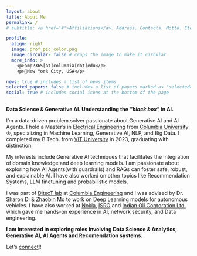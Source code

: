 ```yaml
---
layout: about
title: About Me
permalink: /
# subtitle: <a href='#'>Affiliations</a>. Address. Contacts. Motto. Etc.

profile:
  align: right
  image: prof_pic_color.png
  image_circular: false # crops the image to make it circular
  more_info: >
    <p>amp2365[at]columbia[dot]edu</p>
    <p>📍New York City, USA</p>

news: true # includes a list of news items
selected_papers: false # includes a list of papers marked as "selected={true}"
social: true # includes social icons at the bottom of the page
---
```


**Data Science & Generative AI. Understanding the _"black box"_ in AI.**

I’m a data-driven problem solver passionate about Generative AI and AI Agents. I hold a Master’s in [Electrical Engineering](https://www.engineering.columbia.edu/electrical-engineering-department) from [Columbia University](https://en.wikipedia.org/wiki/Columbia_University) ♔, specializing in Machine Learning, Generative AI, NLP, and Big Data. I completed my B.Tech. from [VIT University](https://en.wikipedia.org/wiki/Vellore_Institute_of_Technology) in 2023, graduating with distinction.

My interests include Generative AI techniques that facilitates the integration of domain knowledge and deep learning models. I am passionate about exploring how AI Agents(with guardrails) and RAGs can foster safe, robust, and explainable AI. I have also worked on other topics like Recommendation Systems, LLM finetuning and probabilistic models.

I was part of [DitecT lab](https://www.columbia.edu/~yf2578/) at [Columbia Engineering](https://www.engineering.columbia.edu) and I was advised by Dr. [Sharon Di](https://www.engineering.columbia.edu/faculty-staff/directory/sharon-di) & [Zhaobin Mo](https://zhaobinmo.github.io) to work on Deep Learning models for autonomous vehicles. I have also worked at [Nokia](https://www.nokia.com/), [ISRO](https://www.isro.gov.in/) and [Indian Oil Corporation Ltd.](https://en.wikipedia.org/wiki/Indian_Oil_Corporation) which gave me hands-on experience in AI, network security, and Data engineering.

<!-- My leadership as a PDL Fellow at Columbia University and volunteer work with the Blind People’s Association reflect my commitment to societal impact. -->

**I am interested in exploring roles involving Data Science & Analytics, Generative AI, AI Agents and Recomendation systems.**

Let’s [connect](https://www.linkedin.com/in/patelapurva/)!!

<!-- ***Data Science & Generative AI. Understanding the "black box" in AI.***

I’m a data-driven problem solver passionate about Generative AI and AI Agents. I hold a Master’s in [Electrical Engineering](https://www.engineering.columbia.edu/electrical-engineering-department) from [Columbia University](https://en.wikipedia.org/wiki/Columbia_University), specializing in Machine Learning, Generative AI, NLP, and Big Data. I completed my B.Tech. from [VIT University](https://en.wikipedia.org/wiki/Vellore_Institute_of_Technology) in 2023, graduating with distinction.

My interests include Generative AI techniques that facilitates the integration of domain knowledge and deep learning models. I am passionate about exploring how AI Agents(with guardrails) and RAGs can foster safe, robust, and explainable AI. I have also worked on other topics like Recommendation Systems, LLM finetuning and probabilistic models.

I was part of [DitecT lab](https://www.columbia.edu/~yf2578/) at [Columbia Engineering](https://www.engineering.columbia.edu) and I was advised by Dr. [Sharon Di](https://www.engineering.columbia.edu/faculty-staff/directory/sharon-di) & [Zhaobin Mo](https://zhaobinmo.github.io) where I developed a custom R-CNN model for autonomous vehicles to generate control signals and reducing data volume by 32% via Data distillation.

During my summer internship at Nokia, I designed an MLP-Mixer Autoencoder for 6G networks at [Nokia](https://www.nokia.com/), cutting model parameters by 50%, and fine-tuned LLMs to save 25+ hours on document summarization. Prior to Columbia University I have also worked at [ISRO](https://www.isro.gov.in/) and [Indian Oil Corporation Ltd.](https://en.wikipedia.org/wiki/Indian_Oil_Corporation) which gave me hands-on experience in AI, network security, and Data engineering.

My leadership as a PDL Fellow at Columbia University and volunteer work with the Blind People’s Association reflect my commitment to societal impact.

I am interested in exploring roles involving Data Science & Analytics, Generative AI, AI Agents and Recomendation systems.

Let’s [connect](https://www.linkedin.com/in/patelapurva/)!! -->

<!-- Hi,

I’m Apurva Patel — a data-driven problem solver with a passion for transforming cutting-edge technology into real-world solutions. I recently graduated with a Master’s in [Electrical Engineering](https://www.engineering.columbia.edu/electrical-engineering-department) from [Columbia University](https://en.wikipedia.org/wiki/Columbia_University), where I specialized in Machine Learning, Generative AI, NLP, and Big Data Analytics. My academic journey has been shaped by a relentless curiosity for solving complex challenges, and my work reflects a commitment to driving meaningful innovation.

At Columbia, I’ve had the privilege of merging theory with practice. As a Graduate Research Assistant, I developed a custom R-CNN architecture to optimize control signal generation for autonomous vehicles, achieving a 32% reduction in data volume through advanced data distillation techniques. My experience as a Graduate Teaching Assistant for Big Data Analytics and Data Visualization enabled me to mentor over 150+ students, sharing insights and fostering a collaborative learning environment.

Professionally, I’ve worked on the frontier of technology at [Nokia](https://www.nokia.com/), where I designed a MLP-Mixer based Autoencoder for 6G channel data compression, outperforming industry benchmarks with a 50% reduction in model parameters. I’ve also fine-tuned large language models (LLMs) to streamline tasks like document summarization, saving teams 25+ hours.

My journey began at Vellore Institute of Technology, where I graduated as a Dean’s List scholar, ranked 4<sup>th</sup> out of 155 students. My internships at [ISRO](https://www.isro.gov.in/) and [Indian Oil Corporation Ltd.](https://en.wikipedia.org/wiki/Indian_Oil_Corporation) gave me hands-on experience in AI, network security, and data acquisition, fueling my passion for leveraging technology to solve critical problems.

Beyond academics and work, I’ve cultivated leadership skills as a PDL Fellow and Department Representative at Columbia, leading initiatives to enhance student experiences. My volunteer work with the Blind People’s Association in India, where I helped teach math and economics to underprivileged communities, underscores my belief in the power of technology and education to drive societal change.

I’m eager to continue pushing the boundaries of AI and machine learning to create scalable, impactful solutions. I am interested in roles involving Data Science & Analytics, Generative AI, AI Agents and Recomendation systems.

Let’s [connect](https://www.linkedin.com/in/patelapurva/) and collaborate!!
 -->

<!-- Hi,

I’m Apurva Patel, a recent MS graduate in [Electrical Engineering](https://www.engineering.columbia.edu/electrical-engineering-department) from [Columbia University](https://en.wikipedia.org/wiki/Columbia_University) with a passion for Machine Learning, Generative AI, and Big Data. My journey spans developing cutting-edge solutions like an Autoencoder for 6G networks at Nokia and optimizing autonomous vehicle control systems using AI during my graduate research. With hands-on experience in NLP, LLM fine-tuning, and scalable AI solutions, I’m driven to bridge the gap between innovative technology and real-world impact.

I am interested in roles involving Data Science & Analytics, Generative AI, AI Agents and Recomendation systems. Let’s [connect](https://www.linkedin.com/in/patelapurva/) and collaborate!!  -->
